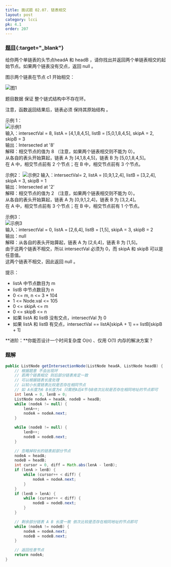 ```yaml
---
title: 面试题 02.07. 链表相交
layout: post
category: lcci
pk: 4.1
order: 207
---
```


### [题目](https://leetcode-cn.com/intersection-of-two-linked-lists-lcci/){:target="_blank"}

给你两个单链表的头节点headA 和 headB ，请你找出并返回两个单链表相交的起始节点。如果两个链表没有交点，返回 null 。

图示两个链表在节点 c1 开始相交：

![图1](https://cdn.jsdelivr.net/gh/PasseRR/JavaLeetCode/docs/images/4/0207/160_statement.png)

题目数据 保证 整个链式结构中不存在环。

注意，函数返回结果后，链表必须 保持其原始结构 。

示例 1：  
![示例1](https://cdn.jsdelivr.net/gh/PasseRR/JavaLeetCode/docs/images/4/0207/160_example_1.png)  
输入：intersectVal = 8, listA = [4,1,8,4,5], listB = [5,0,1,8,4,5], skipA = 2, skipB = 3  
输出：Intersected at '8'  
解释：相交节点的值为 8 （注意，如果两个链表相交则不能为 0）。  
从各自的表头开始算起，链表 A 为 [4,1,8,4,5]，链表 B 为 [5,0,1,8,4,5]。  
在 A 中，相交节点前有 2 个节点；在 B 中，相交节点前有 3 个节点。

示例2：
![示例2](https://cdn.jsdelivr.net/gh/PasseRR/JavaLeetCode/docs/images/4/0207/160_example_2.png)
输入：intersectVal= 2, listA = [0,9,1,2,4], listB = [3,2,4], skipA = 3, skipB = 1  
输出：Intersected at '2'  
解释：相交节点的值为 2 （注意，如果两个链表相交则不能为 0）。  
从各自的表头开始算起，链表 A 为 [0,9,1,2,4]，链表 B 为 [3,2,4]。  
在 A 中，相交节点前有 3 个节点；在 B 中，相交节点前有 1 个节点。

示例3：  
![示例3](https://cdn.jsdelivr.net/gh/PasseRR/JavaLeetCode/docs/images/4/0207/160_example_3.png)  
输入：intersectVal = 0, listA = [2,6,4], listB = [1,5], skipA = 3, skipB = 2  
输出：null  
解释：从各自的表头开始算起，链表 A 为 [2,6,4]，链表 B 为 [1,5]。  
由于这两个链表不相交，所以 intersectVal 必须为 0，而 skipA 和 skipB 可以是任意值。  
这两个链表不相交，因此返回 null 。

提示：
- listA 中节点数目为 m
- listB 中节点数目为 n
- 0 <= m, n <= 3 * 104
- 1 <= Node.val <= 105
- 0 <= skipA <= m
- 0 <= skipB <= n
- 如果 listA 和 listB 没有交点，intersectVal 为 0
- 如果 listA 和 listB 有交点，intersectVal == listA[skipA + 1] == listB[skipB + 1]


**进阶：**你能否设计一个时间复杂度 O(n) 、仅用 O(1) 内存的解决方案？

### 题解

```java
public ListNode getIntersectionNode(ListNode headA, ListNode headB) {
    // 根据题意 不会出现环
    // 若两个链表相交 则后部分链表肯定一致
    // 可以根据链表长度处理
    // 以较小长度链表比较是否存在相同节点
    // 如 A长度为6 B长度为4 只需把A后4节与B依次比较是否存在相同地址的节点即可
    int lenA = 0, lenB = 0;
    ListNode nodeA = headA, nodeB = headB;
    while (nodeA != null) {
        lenA++;
        nodeA = nodeA.next;
    }

    while (nodeB != null) {
        lenB++;
        nodeB = nodeB.next;
    }

    // 忽略掉较长的链表前部分节点
    nodeA = headA;
    nodeB = headB;
    int cursor = 0, diff = Math.abs(lenA - lenB);
    if (lenA > lenB) {
        while (cursor++ < diff) {
            nodeA = nodeA.next;
        }
    }
    if (lenB > lenA) {
        while (cursor++ < diff) {
            nodeB = nodeB.next;
        }
    }

    // 剩余部分链表 A B 长度一致 依次比较是否存在相同地址的节点即可
    while (nodeA != nodeB) {
        nodeA = nodeA.next;
        nodeB = nodeB.next;
    }

    // 返回任意节点
    return nodeA;
}
```